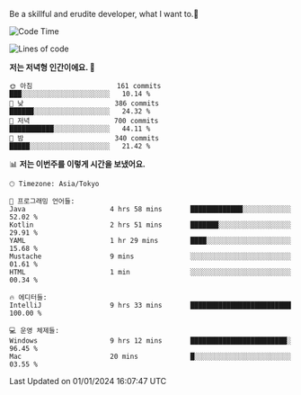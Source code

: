 Be a skillful and erudite developer, what I want to.👶

<!--START_SECTION:waka-->
![Code Time](http://img.shields.io/badge/Code%20Time-392%20hrs%2035%20mins-blue)

![Lines of code](https://img.shields.io/badge/%EC%A0%80%EB%8A%94%20%EC%97%AC%ED%83%9C%EA%B9%8C%EC%A7%80%20-748.9%20thousand%20%EC%A4%84%EC%9D%98%20%EC%BD%94%EB%93%9C%EB%A5%BC%20%EC%9E%91%EC%84%B1%ED%96%88%EC%96%B4%EC%9A%94.-blue)

**저는 저녁형 인간이에요. 🦉** 

```text
🌞 아침                     161 commits         ███░░░░░░░░░░░░░░░░░░░░░░   10.14 % 
🌆 낮　                     386 commits         ██████░░░░░░░░░░░░░░░░░░░   24.32 % 
🌃 저녁                     700 commits         ███████████░░░░░░░░░░░░░░   44.11 % 
🌙 밤　                     340 commits         █████░░░░░░░░░░░░░░░░░░░░   21.42 % 
```


📊 **저는 이번주를 이렇게 시간을 보냈어요.** 

```text
🕑︎ Timezone: Asia/Tokyo

💬 프로그래밍 언어들: 
Java                     4 hrs 58 mins       █████████████░░░░░░░░░░░░   52.02 % 
Kotlin                   2 hrs 51 mins       ███████░░░░░░░░░░░░░░░░░░   29.91 % 
YAML                     1 hr 29 mins        ████░░░░░░░░░░░░░░░░░░░░░   15.68 % 
Mustache                 9 mins              ░░░░░░░░░░░░░░░░░░░░░░░░░   01.61 % 
HTML                     1 min               ░░░░░░░░░░░░░░░░░░░░░░░░░   00.34 % 

🔥 에디터들: 
IntelliJ                 9 hrs 33 mins       █████████████████████████   100.00 % 

💻 운영 체제들: 
Windows                  9 hrs 12 mins       ████████████████████████░   96.45 % 
Mac                      20 mins             █░░░░░░░░░░░░░░░░░░░░░░░░   03.55 % 
```


 Last Updated on 01/01/2024 16:07:47 UTC
<!--END_SECTION:waka-->
